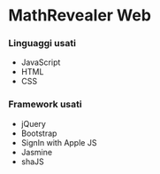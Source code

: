 # MathRevealer Web
### Linguaggi usati
- JavaScript
- HTML
- CSS

### Framework usati
- jQuery
- Bootstrap
- SignIn with Apple JS
- Jasmine
- shaJS